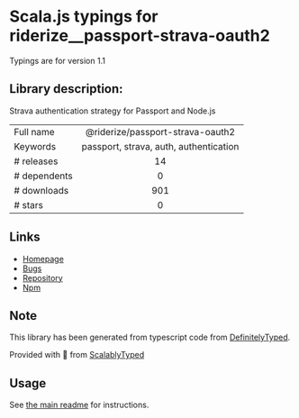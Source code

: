 
# Scala.js typings for riderize__passport-strava-oauth2

Typings are for version 1.1

## Library description:
Strava authentication strategy for Passport and Node.js

|                    |                 |
| ------------------ | :-------------: |
| Full name          | @riderize/passport-strava-oauth2 |
| Keywords           | passport, strava, auth, authentication |
| # releases         | 14 |
| # dependents       | 0 |
| # downloads        | 901 |
| # stars            | 0 |

## Links
- [Homepage](https://github.com/Riderize/passport-strava-oauth2#readme)
- [Bugs](https://github.com/Riderize/passport-strava-oauth2/issues)
- [Repository](https://github.com/Riderize/passport-strava-oauth2)
- [Npm](https://www.npmjs.com/package/%40riderize%2Fpassport-strava-oauth2)
    


## Note
This library has been generated from typescript code from [DefinitelyTyped](https://definitelytyped.org).

Provided with :purple_heart: from [ScalablyTyped](https://github.com/oyvindberg/ScalablyTyped)

## Usage
See [the main readme](../../readme.md) for instructions.


